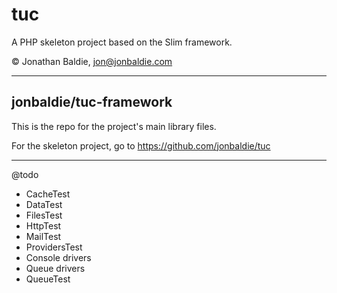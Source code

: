 # tuc

A PHP skeleton project based on the Slim framework.

&copy; Jonathan Baldie, jon@jonbaldie.com

---

## jonbaldie/tuc-framework

This is the repo for the project's main library files.

For the skeleton project, go to https://github.com/jonbaldie/tuc

---

@todo

- CacheTest
- DataTest
- FilesTest
- HttpTest
- MailTest
- ProvidersTest
- Console drivers
- Queue drivers
- QueueTest
